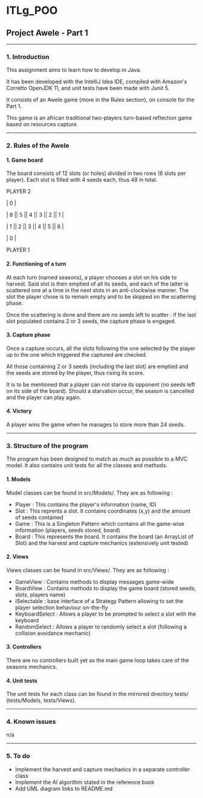 # ITLg_POO
## Project Awele - Part 1

---
### 1. Introduction
This assignment aims to learn how to develop in Java.

It has been developed with the IntelliJ Idea IDE, compiled with Amazon's Corretto OpenJDK 11, and unit tests have been made with Junit 5.

 It consists of an Awele game (more in the Rules section), on console for the Part 1.
 
 This game is an african traditional two-players turn-based reflection game based on resources capture.

---
### 2. Rules of the Awele
#### 1. Game board
The board consists of 12 slots (or holes) divided in two rows (6 slots per player).
Each slot is filled with 4 seeds each, thus 48 in total.

PLAYER 2

| 0 |

| 6 || 5 || 4 || 3 || 2 || 1 |

| 1 || 2 || 3 || 4 || 5 || 6 |

| 0 |

PLAYER 1

#### 2. Functioning of a turn
At each turn (named seasons), a player chooses a slot on his side to harvest.
Said slot is then emptied of all its seeds, and each of the latter is scattered one at a time in the next slots in an anti-clockwise manner.
The slot the player chose is to remain empty and to be skipped on the scattering phase.

Once the scattering is done and there are no seeds left to scatter : if the last slot populated contains 2 or 3 seeds, the capture phase is engaged.

#### 3. Capture phase
Once a capture occurs, all the slots following the one selected by the player up to the one which triggered the captured are checked.

All those containing 2 or 3 seeds (including the last slot) are emptied and the seeds are stored by the player, thus rising its score.

It is to be mentioned that a player can not starve its opponent (no seeds left on its side of the board). Should a starvation occur,
the season is cancelled and the player can play again.

#### 4. Victory
A player wins the game when he manages to store more than 24 seeds.

---
### 3. Structure of the program
The program has been designed to match as much as possible to a MVC model. It also contains unit tests for all the classes and methods.
#### 1. Models
Model classes can be found in src/Models/. They are as following :

- Player : This contains the player's information (name, ID)
- Slot : This reprents a slot. It contains coordinates (x,y) and the amount of seeds contained
- Game : This is a Singleton Pattern which contains all the game-wise information (players, seeds stored, board)
- Board : This represents the board. It contains the board (an ArrayList of Slot) and the harvest and capture mechanics (extensively unit tested)

#### 2. Views
Views classes can be found in src/Views/. They are as following :

- GameView : Contains methods to display messages game-wide
- BoardView : Contains methods to display the game board (stored seeds, slots, players name)
- iSelectable : base interface of a Strategy Pattern allowing to set the player selection behaviour on-the-fly
- KeyboardSelect : Allows a player to be prompted to select a slot with the keyboard
- RandomSelect : Allows a player to randomly select a slot (following a collision avoidance mechanic)

#### 3. Controllers
There are no controllers built yet as the main game loop takes care of the seasons mechanics.

#### 4. Unit tests
The unit tests for each class can be found in the mirrored directory tests/ (tests/Models, tests/Views).

---
### 4. Known issues
n/a

---
### 5. To do

- Implement the harvest and capture mechanics in a separate controller class
- Implement the AI algorithm stated in the reference book
- Add UML diagram links to README.md